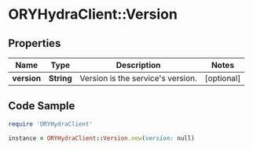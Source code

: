 # ORYHydraClient::Version

## Properties

Name | Type | Description | Notes
------------ | ------------- | ------------- | -------------
**version** | **String** | Version is the service&#39;s version. | [optional] 

## Code Sample

```ruby
require 'ORYHydraClient'

instance = ORYHydraClient::Version.new(version: null)
```


